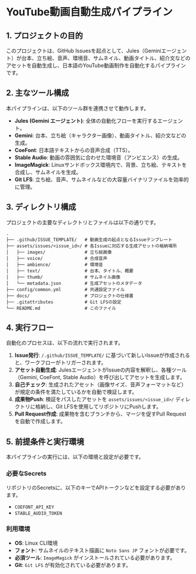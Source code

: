 # YouTube動画自動生成パイプライン

## 1. プロジェクトの目的

このプロジェクトは、GitHub Issuesを起点として、Jules（Geminiエージェント）が台本、立ち絵、音声、環境音、サムネイル、動画タイトル、紹介文などのアセットを自動生成し、日本語のYouTube動画制作を自動化するパイプラインです。

## 2. 主なツール構成

本パイプラインは、以下のツール群を連携させて動作します。

- **Jules (Gemini エージェント)**: 全体の自動化フローを実行するエージェント。
- **Gemini**: 台本、立ち絵（キャラクター画像）、動画タイトル、紹介文などの生成。
- **CoeFont**: 日本語テキストからの音声合成（TTS）。
- **Stable Audio**: 動画の雰囲気に合わせた環境音（アンビエンス）の生成。
- **ImageMagick**: Linuxサンドボックス環境内で、背景、立ち絵、テキストを合成し、サムネイルを生成。
- **Git LFS**: 立ち絵、音声、サムネイルなどの大容量バイナリファイルを効率的に管理。

## 3. ディレクトリ構成

プロジェクトの主要なディレクトリとファイルは以下の通りです。

```
.
├── .github/ISSUE_TEMPLATE/   # 動画生成の起点となるIssueテンプレート
├── assets/issues/<issue_id>/ # 各Issueに対応する生成アセットの格納場所
│   ├── images/               # 立ち絵画像
│   ├── voice/                # 合成音声
│   ├── ambience/             # 環境音
│   ├── text/                 # 台本、タイトル、概要
│   ├── thumb/                # サムネイル画像
│   └── metadata.json         # 生成アセットのメタデータ
├── config/common.yml         # 共通設定ファイル
├── docs/                     # プロジェクトの仕様書
├── .gitattributes            # Git LFSの設定
└── README.md                 # このファイル
```

## 4. 実行フロー

自動化のプロセスは、以下の流れで実行されます。

1.  **Issue発行**: `/.github/ISSUE_TEMPLATE/` に基づいて新しいIssueが作成されると、ワークフローがトリガーされます。
2.  **アセット自動生成**: JulesエージェントがIssueの内容を解釈し、各種ツール（Gemini, CoeFont, Stable Audio）を呼び出してアセットを生成します。
3.  **自己チェック**: 生成されたアセット（画像サイズ、音声フォーマットなど）が規定の条件を満たしているかを自動で検証します。
4.  **成果物Push**: 検証をパスしたアセットを `assets/issues/<issue_id>/` ディレクトリに格納し、Git LFSを使用してリポジトリにPushします。
5.  **Pull Request作成**: 成果物を含むブランチから、マージを促すPull Requestを自動で作成します。

## 5. 前提条件と実行環境

本パイプラインの実行には、以下の環境と設定が必要です。

### 必要なSecrets

リポジトリのSecretsに、以下のキーでAPIトークンなどを設定する必要があります。

- `COEFONT_API_KEY`
- `STABLE_AUDIO_TOKEN`

### 利用環境

- **OS**: Linux CLI環境
- **フォント**: サムネイルのテキスト描画に `Noto Sans JP` フォントが必要です。
- **必須ツール**: `ImageMagick` がインストールされている必要があります。
- **Git**: `Git LFS` が有効化されている必要があります。
